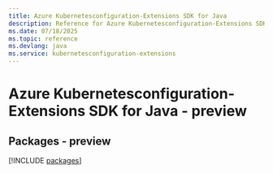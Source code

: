 ```yaml
---
title: Azure Kubernetesconfiguration-Extensions SDK for Java
description: Reference for Azure Kubernetesconfiguration-Extensions SDK for Java
ms.date: 07/18/2025
ms.topic: reference
ms.devlang: java
ms.service: kubernetesconfiguration-extensions
---
```

# Azure Kubernetesconfiguration-Extensions SDK for Java - preview
## Packages - preview
[!INCLUDE [packages](kubernetesconfiguration-extensions-index.md)]